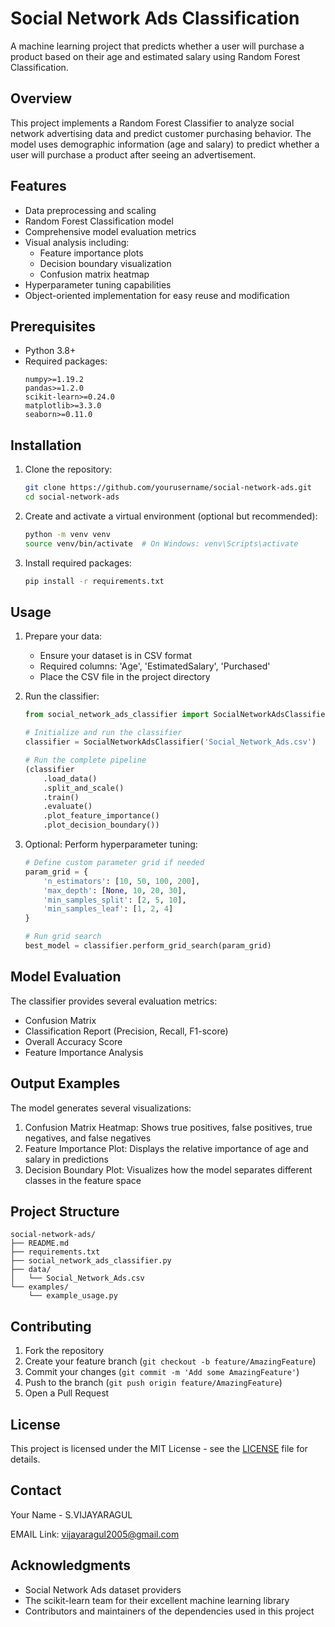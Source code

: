 # Social Network Ads Classification

A machine learning project that predicts whether a user will purchase a product based on their age and estimated salary using Random Forest Classification.

## Overview

This project implements a Random Forest Classifier to analyze social network advertising data and predict customer purchasing behavior. The model uses demographic information (age and salary) to predict whether a user will purchase a product after seeing an advertisement.

## Features

- Data preprocessing and scaling
- Random Forest Classification model
- Comprehensive model evaluation metrics
- Visual analysis including:
  - Feature importance plots
  - Decision boundary visualization
  - Confusion matrix heatmap
- Hyperparameter tuning capabilities
- Object-oriented implementation for easy reuse and modification

## Prerequisites

- Python 3.8+
- Required packages:
  ```
  numpy>=1.19.2
  pandas>=1.2.0
  scikit-learn>=0.24.0
  matplotlib>=3.3.0
  seaborn>=0.11.0
  ```

## Installation

1. Clone the repository:
   ```bash
   git clone https://github.com/yourusername/social-network-ads.git
   cd social-network-ads
   ```

2. Create and activate a virtual environment (optional but recommended):
   ```bash
   python -m venv venv
   source venv/bin/activate  # On Windows: venv\Scripts\activate
   ```

3. Install required packages:
   ```bash
   pip install -r requirements.txt
   ```

## Usage

1. Prepare your data:
   - Ensure your dataset is in CSV format
   - Required columns: 'Age', 'EstimatedSalary', 'Purchased'
   - Place the CSV file in the project directory

2. Run the classifier:
   ```python
   from social_network_ads_classifier import SocialNetworkAdsClassifier
   
   # Initialize and run the classifier
   classifier = SocialNetworkAdsClassifier('Social_Network_Ads.csv')
   
   # Run the complete pipeline
   (classifier
       .load_data()
       .split_and_scale()
       .train()
       .evaluate()
       .plot_feature_importance()
       .plot_decision_boundary())
   ```

3. Optional: Perform hyperparameter tuning:
   ```python
   # Define custom parameter grid if needed
   param_grid = {
       'n_estimators': [10, 50, 100, 200],
       'max_depth': [None, 10, 20, 30],
       'min_samples_split': [2, 5, 10],
       'min_samples_leaf': [1, 2, 4]
   }
   
   # Run grid search
   best_model = classifier.perform_grid_search(param_grid)
   ```

## Model Evaluation

The classifier provides several evaluation metrics:
- Confusion Matrix
- Classification Report (Precision, Recall, F1-score)
- Overall Accuracy Score
- Feature Importance Analysis

## Output Examples

The model generates several visualizations:
1. Confusion Matrix Heatmap: Shows true positives, false positives, true negatives, and false negatives
2. Feature Importance Plot: Displays the relative importance of age and salary in predictions
3. Decision Boundary Plot: Visualizes how the model separates different classes in the feature space

## Project Structure

```
social-network-ads/
├── README.md
├── requirements.txt
├── social_network_ads_classifier.py
├── data/
│   └── Social_Network_Ads.csv
└── examples/
    └── example_usage.py
```

## Contributing

1. Fork the repository
2. Create your feature branch (`git checkout -b feature/AmazingFeature`)
3. Commit your changes (`git commit -m 'Add some AmazingFeature'`)
4. Push to the branch (`git push origin feature/AmazingFeature`)
5. Open a Pull Request

## License

This project is licensed under the MIT License - see the [LICENSE](LICENSE) file for details.

## Contact

Your Name - S.VIJAYARAGUL

EMAIL Link: vijayaragul2005@gmail.com

## Acknowledgments

- Social Network Ads dataset providers
- The scikit-learn team for their excellent machine learning library
- Contributors and maintainers of the dependencies used in this project
